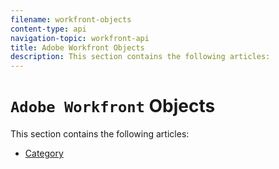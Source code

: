 ```yaml
---
filename: workfront-objects
content-type: api
navigation-topic: workfront-api
title: Adobe Workfront Objects
description: This section contains the following articles:
---
```


# `Adobe Workfront` Objects

This section contains the following articles:

* [Category](../../wf-api/wf-objects/category.md)

